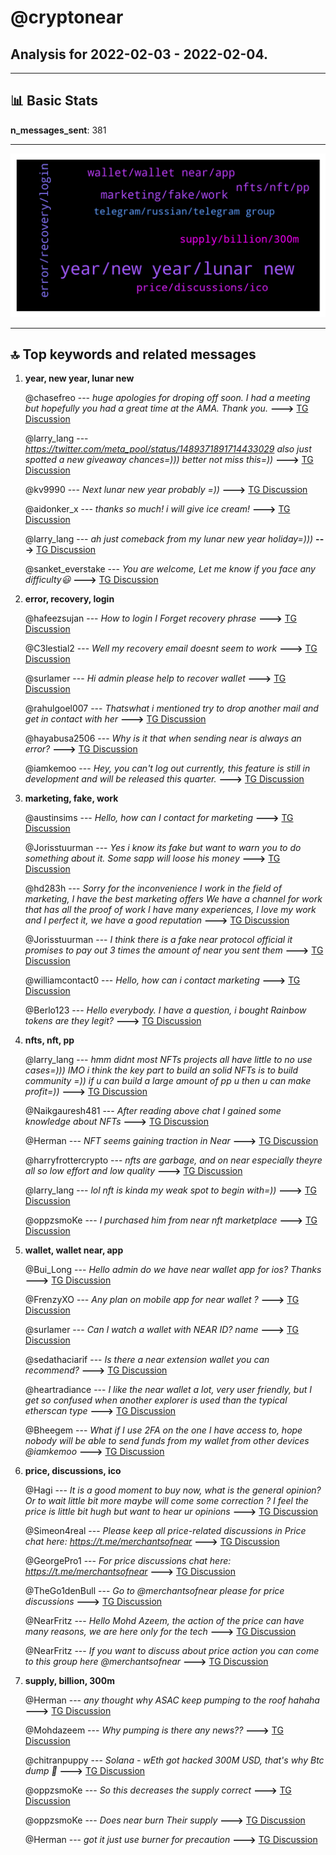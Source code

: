 # **@cryptonear**
 ## Analysis for **2022-02-03** - **2022-02-04**.

---

## 📊 **Basic Stats**

**n_messages_sent**: 381

---
![wordcloud](cryptonear_1Days_wordcloud.png)

---


## 🔝 **Top keywords and related messages**

1. **year, new year, lunar new**

    @chasefreo --- *huge apologies for droping off soon. I had a meeting but hopefully you had a great time at the AMA. Thank you.* **--->** [TG Discussion](https://t.me/cryptonear/325217)

    @larry_lang --- *https://twitter.com/meta_pool/status/1489371891714433029 also just spotted a new giveaway chances=))) better not miss this=))* **--->** [TG Discussion](https://t.me/cryptonear/325974)

    @kv9990 --- *Next lunar new year probably =))* **--->** [TG Discussion](https://t.me/cryptonear/326106)

    @aidonker_x --- *thanks so much! i will give ice cream!* **--->** [TG Discussion](https://t.me/cryptonear/325874)

    @larry_lang --- *ah just comeback from my lunar new year holiday=)))* **--->** [TG Discussion](https://t.me/cryptonear/325971)

    @sanket_everstake --- *You are welcome, Let me know if you face any difficulty😃* **--->** [TG Discussion](https://t.me/cryptonear/326237)

2. **error, recovery, login**

    @hafeezsujan --- *How to login I Forget recovery phrase* **--->** [TG Discussion](https://t.me/cryptonear/325769)

    @C3lestial2 --- *Well my recovery email doesnt seem to work* **--->** [TG Discussion](https://t.me/cryptonear/326197)

    @surlamer --- *Hi admin please help to recover wallet* **--->** [TG Discussion](https://t.me/cryptonear/325633)

    @rahulgoel007 --- *Thatswhat i mentioned try to drop another mail and get in contact with her* **--->** [TG Discussion](https://t.me/cryptonear/325580)

    @hayabusa2506 --- *Why is it that when sending near is always an error?* **--->** [TG Discussion](https://t.me/cryptonear/325660)

    @iamkemoo --- *Hey, you can't log out currently, this feature is still in development and will be released this quarter.* **--->** [TG Discussion](https://t.me/cryptonear/326309)

3. **marketing, fake, work**

    @austinsims --- *Hello, how can I contact for marketing* **--->** [TG Discussion](https://t.me/cryptonear/325866)

    @Jorisstuurman --- *Yes i know its fake but want to warn you to do something about it. Some sapp will loose his money* **--->** [TG Discussion](https://t.me/cryptonear/325914)

    @hd283h --- *Sorry for the inconvenience  I work in the field of marketing, I have the best marketing offers We have a channel for work that has all the proof of work  I have many experiences, I love my work and I perfect it, we have a good reputation* **--->** [TG Discussion](https://t.me/cryptonear/325462)

    @Jorisstuurman --- *I think there is a fake near protocol official it promises to pay out 3 times the amount of near you sent them* **--->** [TG Discussion](https://t.me/cryptonear/325909)

    @williamcontact0 --- *Hello, how can i contact marketing* **--->** [TG Discussion](https://t.me/cryptonear/325895)

    @Berlo123 --- *Hello everybody. I have a question, i bought Rainbow tokens are they legit?* **--->** [TG Discussion](https://t.me/cryptonear/325290)

4. **nfts, nft, pp**

    @larry_lang --- *hmm didnt most NFTs projects all have little to no use cases=))) IMO i think the key part to build an solid NFTs is to build community =)) if u can build a large amount of pp u then u can make profit=))* **--->** [TG Discussion](https://t.me/cryptonear/326063)

    @Naikgauresh481 --- *After reading above chat I gained  some knowledge about NFTs* **--->** [TG Discussion](https://t.me/cryptonear/326103)

    @Herman --- *NFT seems gaining traction in Near* **--->** [TG Discussion](https://t.me/cryptonear/325502)

    @harryfrottercrypto --- *nfts are garbage, and on near especially theyre all so low effort and low quality* **--->** [TG Discussion](https://t.me/cryptonear/326058)

    @larry_lang --- *lol nft is kinda my weak spot to begin with=))* **--->** [TG Discussion](https://t.me/cryptonear/326057)

    @oppzsmoKe --- *I purchased him from near nft marketplace* **--->** [TG Discussion](https://t.me/cryptonear/325561)

5. **wallet, wallet near, app**

    @Bui_Long --- *Hello admin do we have near wallet app for ios? Thanks* **--->** [TG Discussion](https://t.me/cryptonear/325425)

    @FrenzyXO --- *Any plan on mobile app for near wallet ?* **--->** [TG Discussion](https://t.me/cryptonear/326126)

    @surlamer --- *Can l watch a wallet with NEAR ID? name* **--->** [TG Discussion](https://t.me/cryptonear/325640)

    @sedathaciarif --- *Is there a near extension wallet you can recommend?* **--->** [TG Discussion](https://t.me/cryptonear/326340)

    @heartradiance --- *I like the near wallet a lot, very user friendly, but I get so confused when another explorer is used than the typical etherscan type* **--->** [TG Discussion](https://t.me/cryptonear/325291)

    @Bheegem --- *What if I use 2FA on the one I have access to, hope nobody will be able to send funds from my wallet from other devices @iamkemoo* **--->** [TG Discussion](https://t.me/cryptonear/326317)

6. **price, discussions, ico**

    @Hagi --- *It is a good moment to buy now, what is the general opinion? Or to wait little bit more maybe will come some correction ? I feel the price is little bit hugh but want to hear ur opinions* **--->** [TG Discussion](https://t.me/cryptonear/325312)

    @Simeon4real --- *Please keep all price-related discussions in Price chat here: https://t.me/merchantsofnear* **--->** [TG Discussion](https://t.me/cryptonear/325237)

    @GeorgePro1 --- *For price discussions chat here: https://t.me/merchantsofnear* **--->** [TG Discussion](https://t.me/cryptonear/325455)

    @TheGo1denBull --- *Go to @merchantsofnear please for price discussions* **--->** [TG Discussion](https://t.me/cryptonear/325314)

    @NearFritz --- *Hello Mohd Azeem, the action of the price can have many reasons, we are here only for the tech* **--->** [TG Discussion](https://t.me/cryptonear/325368)

    @NearFritz --- *If you want to discuss about price action you can come to this group here @merchantsofnear* **--->** [TG Discussion](https://t.me/cryptonear/325369)

7. **supply, billion, 300m**

    @Herman --- *any thought why ASAC keep pumping to the roof hahaha* **--->** [TG Discussion](https://t.me/cryptonear/325513)

    @Mohdazeem --- *Why pumping is there any news??* **--->** [TG Discussion](https://t.me/cryptonear/325236)

    @chitranpuppy --- *Solana - wEth got hacked 300M USD, that's why Btc dump 🙈* **--->** [TG Discussion](https://t.me/cryptonear/325405)

    @oppzsmoKe --- *So this decreases the supply correct* **--->** [TG Discussion](https://t.me/cryptonear/326120)

    @oppzsmoKe --- *Does near  burn Their supply* **--->** [TG Discussion](https://t.me/cryptonear/326118)

    @Herman --- *got it just use burner for precaution* **--->** [TG Discussion](https://t.me/cryptonear/325732)

